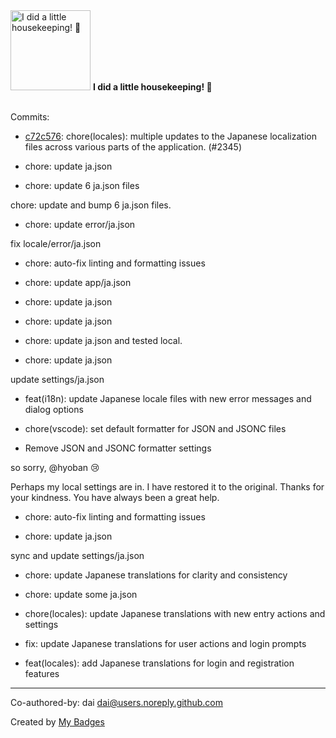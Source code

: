<img src="https://my-badges.github.io/my-badges/chore-commit.png" alt="I did a little housekeeping! 🧹" title="I did a little housekeeping! 🧹" width="128">
<strong>I did a little housekeeping! 🧹</strong>
<br><br>

Commits:

- <a href="https://github.com/dai/Follow/commit/c72c576f328b573d6eb8232dec5d0d6b86a36624">c72c576</a>: chore(locales): multiple updates to the Japanese localization files across various parts of the application. (#2345)

* chore: update ja.json

* chore: update 6 ja.json files

chore: update and bump 6 ja.json files.

* chore: update error/ja.json

fix locale/error/ja.json

* chore: auto-fix linting and formatting issues

* chore: update app/ja.json

* chore: update ja.json

* chore: update ja.json

* chore: update ja.json and tested local.

* chore: update ja.json

update settings/ja.json

* feat(i18n): update Japanese locale files with new error messages and dialog options

* chore(vscode): set default formatter for JSON and JSONC files

* Remove JSON and JSONC formatter settings

so sorry, @hyoban 😢

Perhaps my local settings are in. I have restored it to the original. Thanks for your kindness. 
You have always been a great help.

* chore: auto-fix linting and formatting issues

* chore: update ja.json

sync and update settings/ja.json

* chore: update Japanese translations for clarity and consistency

* chore: update some ja.json

* chore(locales): update Japanese translations with new entry actions and settings

* fix: update Japanese translations for user actions and login prompts

* feat(locales): add Japanese translations for login and registration features

---------

Co-authored-by: dai <dai@users.noreply.github.com>


Created by <a href="https://github.com/my-badges/my-badges">My Badges</a>